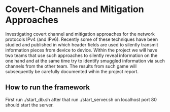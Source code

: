 # Covert-Channels and Mitigation Approaches

Investigating covert channel and mitigation approaches for the network protocols IPv4 (and IPv6). Recently some of these techniques have been studied and published in which header fields are used to silently transmit information pieces from device to device. Within the project we will have two teams that use such approaches to silently reveal information on the one hand and at the same time try to identify smuggled information via such channels from the other team. The results from such game will subsequently be carefully documented wihin the project report. 

## How to run the framework
First run ./start_db.sh after that run ./start_server.sh on localhost port 80 should start the server.